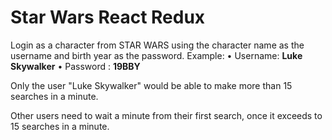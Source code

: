 # Star Wars React Redux

Login as a character from STAR WARS using the character name as the username and birth year as the password.
  Example:
  • Username: **Luke Skywalker**
  • Password : **19BBY**

Only the user "Luke Skywalker" would be able to make more than 15 searches in a minute.

Other users need to wait a minute from their first search, once it exceeds to 15 searches in a minute.
